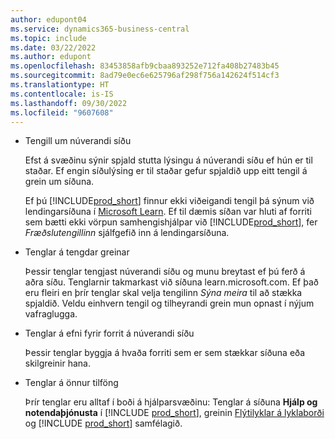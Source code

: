```yaml
---
author: edupont04
ms.service: dynamics365-business-central
ms.topic: include
ms.date: 03/22/2022
ms.author: edupont
ms.openlocfilehash: 83453858afb9cbaa893252e712fa408b27483b45
ms.sourcegitcommit: 8ad79e0ec6e625796af298f756a142624f514cf3
ms.translationtype: HT
ms.contentlocale: is-IS
ms.lasthandoff: 09/30/2022
ms.locfileid: "9607608"
---
```

- Tengill um núverandi síðu

  Efst á svæðinu sýnir spjald stutta lýsingu á núverandi síðu ef hún er til staðar. Ef engin síðulýsing er til staðar gefur spjaldið upp eitt tengil á grein um síðuna.  

  Ef þú [!INCLUDE[prod_short](prod_short.md)] finnur ekki viðeigandi tengil þá sýnum við lendingarsíðuna í [Microsoft Learn](/dynamics365/business-central). Ef til dæmis síðan var hluti af forriti sem bætti ekki vörpun samhengishjálpar við [!INCLUDE[prod_short](prod_short.md)], fer *Fræðslutengillinn* sjálfgefið inn á lendingarsíðuna.  

- Tenglar á tengdar greinar

  Þessir tenglar tengjast núverandi síðu og munu breytast ef þú ferð á aðra síðu. Tenglarnir takmarkast við síðuna learn.microsoft.com. Ef það eru fleiri en þrír tenglar skal velja tengilinn *Sýna meira* til að stækka spjaldið. Veldu einhvern tengil og tilheyrandi grein mun opnast í nýjum vafraglugga.  
- Tenglar á efni fyrir forrit á núverandi síðu  

  Þessir tenglar byggja á hvaða forriti sem er sem stækkar síðuna eða skilgreinir hana.  
- Tenglar á önnur tilföng

  Þrír tenglar eru alltaf í boði á hjálparsvæðinu: Tenglar á síðuna **Hjálp og notendaþjónusta** í [!INCLUDE [prod_short](prod_short.md)], greinin [Flýtilyklar á lyklaborði](../keyboard-shortcuts.md) og [!INCLUDE [prod_short](prod_short.md)] samfélagið.  
